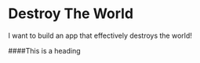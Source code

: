 # Destroy The World
I want to build an app that effectively destroys the world!

####This is a heading
